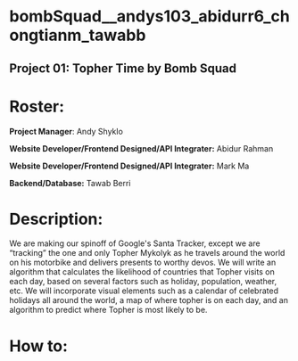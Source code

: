 # bombSquad__andys103_abidurr6_chongtianm_tawabb

## Project 01: Topher Time by Bomb Squad

# Roster:
**Project Manager**: Andy Shyklo

**Website Developer/Frontend Designed/API Integrater:** Abidur Rahman

**Website Developer/Frontend Designed/API Integrater:** Mark Ma

**Backend/Database:** Tawab Berri


# Description:

We are making our spinoff of Google's Santa Tracker, except we are “tracking” the one and only Topher Mykolyk as he travels around the world on his motorbike and delivers presents to worthy devos. We will write an algorithm that calculates the likelihood of countries that Topher visits on each day, based on several factors such as holiday, population, weather, etc. We will incorporate visual elements such as a calendar of celebrated holidays all around the world, a map of where topher is on each day, and an algorithm to predict where Topher is most likely to be.


# How to:
